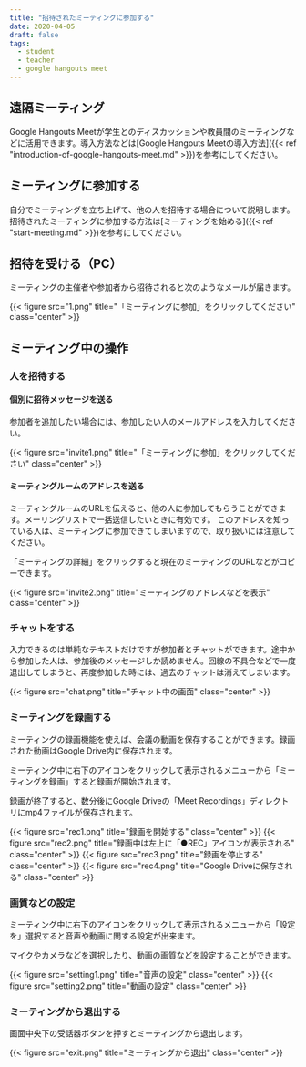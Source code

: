 ```yaml
---
title: "招待されたミーティングに参加する"
date: 2020-04-05
draft: false
tags: 
  - student
  - teacher
  - google hangouts meet
---
```


## 遠隔ミーティング
Google Hangouts Meetが学生とのディスカッションや教員間のミーティングなどに活用できます。導入方法などは[Google Hangouts Meetの導入方法]({{< ref "introduction-of-google-hangouts-meet.md" >}})を参考にしてください。


## ミーティングに参加する
自分でミーティングを立ち上げて、他の人を招待する場合について説明します。
招待されたミーティングに参加する方法は[ミーティングを始める]({{< ref "start-meeting.md" >}})を参考にしてください。


## 招待を受ける（PC）
ミーティングの主催者や参加者から招待されると次のようなメールが届きます。

{{< figure src="1.png" title="「ミーティングに参加」をクリックしてください" class="center" >}}


## ミーティング中の操作
### 人を招待する
#### 個別に招待メッセージを送る
参加者を追加したい場合には、参加したい人のメールアドレスを入力してください。

{{< figure src="invite1.png" title="「ミーティングに参加」をクリックしてください" class="center" >}}


#### ミーティングルームのアドレスを送る
ミーティングルームのURLを伝えると、他の人に参加してもらうことができます。メーリングリストで一括送信したいときに有効です。
このアドレスを知っている人は、ミーティングに参加できてしまいますので、取り扱いには注意してください。

「ミーティングの詳細」をクリックすると現在のミーティングのURLなどがコピーできます。

{{< figure src="invite2.png" title="ミーティングのアドレスなどを表示" class="center" >}}


### チャットをする
入力できるのは単純なテキストだけですが参加者とチャットができます。途中から参加した人は、参加後のメッセージしか読めません。回線の不具合などで一度退出してしまうと、再度参加した時には、過去のチャットは消えてしまいます。


{{< figure src="chat.png" title="チャット中の画面" class="center" >}}


### ミーティングを録画する
ミーティングの録画機能を使えば、会議の動画を保存することができます。録画された動画はGoogle Drive内に保存されます。

ミーティング中に右下のアイコンをクリックして表示されるメニューから「ミーティングを録画」すると録画が開始されます。

録画が終了すると、数分後にGoogle Driveの「Meet Recordings」ディレクトリにmp4ファイルが保存されます。


{{< figure src="rec1.png" title="録画を開始する" class="center" >}}
{{< figure src="rec2.png" title="録画中は左上に「●REC」アイコンが表示される" class="center" >}}
{{< figure src="rec3.png" title="録画を停止する" class="center" >}}
{{< figure src="rec4.png" title="Google Driveに保存される" class="center" >}}


### 画質などの設定
ミーティング中に右下のアイコンをクリックして表示されるメニューから「設定を」選択すると音声や動画に関する設定が出来ます。

マイクやカメラなどを選択したり、動画の画質などを設定することができます。


{{< figure src="setting1.png" title="音声の設定" class="center" >}}
{{< figure src="setting2.png" title="動画の設定" class="center" >}}


### ミーティングから退出する
画面中央下の受話器ボタンを押すとミーティングから退出します。

{{< figure src="exit.png" title="ミーティングから退出" class="center" >}}

